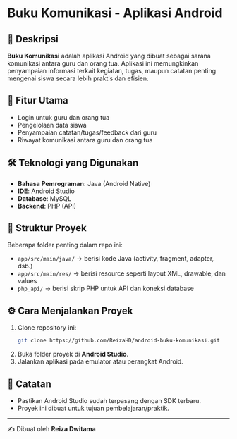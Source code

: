 # Buku Komunikasi - Aplikasi Android

## 📌 Deskripsi
**Buku Komunikasi** adalah aplikasi Android yang dibuat sebagai sarana komunikasi antara guru dan orang tua. Aplikasi ini memungkinkan penyampaian informasi terkait kegiatan, tugas, maupun catatan penting mengenai siswa secara lebih praktis dan efisien.

## 🚀 Fitur Utama
- Login untuk guru dan orang tua
- Pengelolaan data siswa
- Penyampaian catatan/tugas/feedback dari guru
- Riwayat komunikasi antara guru dan orang tua

## 🛠️ Teknologi yang Digunakan
- **Bahasa Pemrograman**: Java (Android Native)
- **IDE**: Android Studio
- **Database**: MySQL
- **Backend**: PHP (API)

## 📂 Struktur Proyek
Beberapa folder penting dalam repo ini:
- `app/src/main/java/` → berisi kode Java (activity, fragment, adapter, dsb.)
- `app/src/main/res/` → berisi resource seperti layout XML, drawable, dan values
- `php_api/` → berisi skrip PHP untuk API dan koneksi database

## ⚙️ Cara Menjalankan Proyek
1. Clone repository ini:
   ```bash
   git clone https://github.com/ReizaHD/android-buku-komunikasi.git
   ```
2. Buka folder proyek di **Android Studio**.
3. Jalankan aplikasi pada emulator atau perangkat Android.

## 📌 Catatan
- Pastikan Android Studio sudah terpasang dengan SDK terbaru.
- Proyek ini dibuat untuk tujuan pembelajaran/praktik.

---
✍️ Dibuat oleh **Reiza Dwitama**
